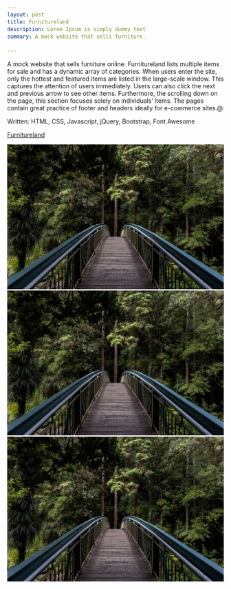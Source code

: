 ```yaml
---
layout: post
title: Furnitureland
description: Lorem Ipsum is simply dummy text
summary: A mock website that sells furniture.

---
```


A mock website that sells furniture online. Furnitureland lists multiple items for sale and has a dynamic array of categories. When users enter the site, only the hottest and featured items are listed in the large-scale window. This captures the attention of users immediately. Users can also click the next and previous arrow to see other items. Furthermore, the scrolling down on the page, this section focuses solely on individuals’ items. The pages contain great practice of footer and headers ideally for e-commerce sites.@

Written: HTML, CSS, Javascript, jQuery, Bootstrap, Font Awesome

<a href="https://michaelamay.github.io/Furnitureland/">Furnitureland</a>

<!-- <img src="https://i.ibb.co/D7YvZ6m/forest.jpg" alt="forest" /> -->

<img src="./images/forest.jpg" alt="forest">
<img src="../images/forest.jpg" alt="forest">
<img src="/images/forest.jpg" alt="forest">